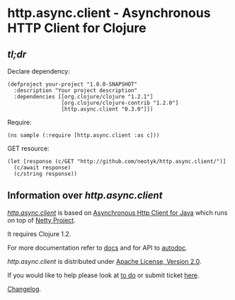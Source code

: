 http.async.client - Asynchronous HTTP Client for Clojure
========================================================

## *tl;dr*
Declare dependency:

    (defproject your-project "1.0.0-SNAPSHOT"
      :description "Your project description"
      :dependencies [[org.clojure/clojure "1.2.1"]
                     [org.clojure/clojure-contrib "1.2.0"]
                     [http.async.client "0.3.0"]])

Require:

    (ns sample (:require [http.async.client :as c]))

GET resource:

    (let [response (c/GET "http://github.com/neotyk/http.async.client/")]
      (c/await response)
      (c/string response))

## Information over *http.async.client*

[*http.async.client*](http://github.com/neotyk/http.async.client) is
based on [Asynchronous Http Client for Java](http://github.com/AsyncHttpClient/async-http-client)
which runs on top of [Netty Project](http://jboss.org/netty).

It requires Clojure 1.2.

For more documentation refer to
 [docs](http://neotyk.github.com/http.async.client/docs.html) and for
 API to [autodoc](http://neotyk.github.com/http.async.client/autodoc/).


*http.async.client* is distributed under [Apache License, Version 2.0](http://www.apache.org/licenses/LICENSE-2.0.html).

If you would like to help please look at
[to do](http://neotyk.github.com/http.async.client/todo.html) or submit
ticket [here](http://github.com/neotyk/http.async.client/issues).

[Changelog](http://neotyk.github.com/http.async.client/changelog.html).
